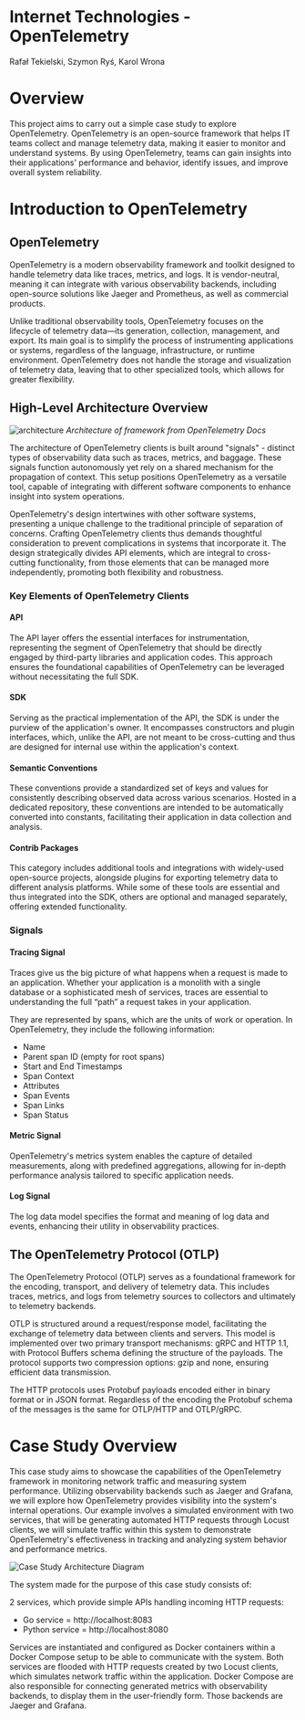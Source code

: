 # Internet Technologies - OpenTelemetry

Rafał Tekielski, Szymon Ryś, Karol Wrona

# Overview

This project aims to carry out a simple case study to explore OpenTelemetry. OpenTelemetry is an open-source framework that helps IT teams collect and manage telemetry data, making it easier to monitor and understand systems. By using OpenTelemetry, teams can gain insights into their applications' performance and behavior, identify issues, and improve overall system reliability.

# Introduction to OpenTelemetry

## OpenTelemetry
OpenTelemetry is a modern observability framework and toolkit designed to handle telemetry data like traces, metrics, and logs. It is vendor-neutral, meaning it can integrate with various observability backends, including open-source solutions like Jaeger and Prometheus, as well as commercial products.

Unlike traditional observability tools, OpenTelemetry focuses on the lifecycle of telemetry data—its generation, collection, management, and export. Its main goal is to simplify the process of instrumenting applications or systems, regardless of the language, infrastructure, or runtime environment. OpenTelemetry does not handle the storage and visualization of telemetry data, leaving that to other specialized tools, which allows for greater flexibility.

## High-Level Architecture Overview

![architecture](./architecture.png)
*Architecture of framework from OpenTelemetry Docs*

The architecture of OpenTelemetry clients is built around "signals" - distinct types of observability data such as traces, metrics, and baggage. These signals function autonomously yet rely on a shared mechanism for the propagation of context. This setup positions OpenTelemetry as a versatile tool, capable of integrating with different software components to enhance insight into system operations.

OpenTelemetry's design intertwines with other software systems, presenting a unique challenge to the traditional principle of separation of concerns. Crafting OpenTelemetry clients thus demands thoughtful consideration to prevent complications in systems that incorporate it. The design strategically divides API elements, which are integral to cross-cutting functionality, from those elements that can be managed more independently, promoting both flexibility and robustness.

### Key Elements of OpenTelemetry Clients

#### API
The API layer offers the essential interfaces for instrumentation, representing the segment of OpenTelemetry that should be directly engaged by third-party libraries and application codes. This approach ensures the foundational capabilities of OpenTelemetry can be leveraged without necessitating the full SDK.

#### SDK
Serving as the practical implementation of the API, the SDK is under the purview of the application's owner. It encompasses constructors and plugin interfaces, which, unlike the API, are not meant to be cross-cutting and thus are designed for internal use within the application's context.

#### Semantic Conventions
These conventions provide a standardized set of keys and values for consistently describing observed data across various scenarios. Hosted in a dedicated repository, these conventions are intended to be automatically converted into constants, facilitating their application in data collection and analysis.

#### Contrib Packages
This category includes additional tools and integrations with widely-used open-source projects, alongside plugins for exporting telemetry data to different analysis platforms. While some of these tools are essential and thus integrated into the SDK, others are optional and managed separately, offering extended functionality.

### Signals

#### Tracing Signal
Traces give us the big picture of what happens when a request is made to an application. Whether your application is a monolith with a single database or a sophisticated mesh of services, traces are essential to understanding the full “path” a request takes in your application.

They are represented by spans, which are the units of work or operation. In OpenTelemetry, they include the following information:

- Name
- Parent span ID (empty for root spans)
- Start and End Timestamps
- Span Context
- Attributes
- Span Events
- Span Links
- Span Status


#### Metric Signal
OpenTelemetry's metrics system enables the capture of detailed measurements, along with predefined aggregations, allowing for in-depth performance analysis tailored to specific application needs.

#### Log Signal
The log data model specifies the format and meaning of log data and events, enhancing their utility in observability practices.

## The OpenTelemetry Protocol (OTLP)

The OpenTelemetry Protocol (OTLP) serves as a foundational framework for the encoding, transport, and delivery of telemetry data. This includes traces, metrics, and logs from telemetry sources to collectors and ultimately to telemetry backends.

OTLP is structured around a request/response model, facilitating the exchange of telemetry data between clients and servers. This model is implemented over two primary transport mechanisms: gRPC and HTTP 1.1, with Protocol Buffers schema defining the structure of the payloads. The protocol supports two compression options: gzip and none, ensuring efficient data transmission.

The HTTP protocols uses Protobuf payloads encoded either in binary format or in JSON format. Regardless of the encoding the Protobuf schema of the messages is the same for OTLP/HTTP and OTLP/gRPC.

# Case Study Overview

This case study aims to showcase the capabilities of the OpenTelemetry framework in monitoring network traffic and measuring system performance. Utilizing observability backends such as Jaeger and Grafana, we will explore how OpenTelemetry provides visibility into the system's internal operations. Our example involves a simulated environment with two services, that will be generating automated HTTP requests through Locust clients, we will simulate traffic within this system to demonstrate OpenTelemetry's effectiveness in tracking and analyzing system behavior and performance metrics.

![Case Study Architecture Diagram](./SUU_architecture.svg)

The system made for the purpose of this case study consists of:

2 services, which provide simple APIs handling incoming HTTP requests:

- Go service = http://localhost:8083
- Python service = http://localhost:8080

Services are instantiated and configured as Docker containers within a Docker Compose setup to be able to communicate with the system.  Both services are flooded with HTTP requests created by two Locust clients, which simulates network traffic within the application. Docker Compose are also responsible for connecting generated metrics with observability backends, to display them in the user-friendly form. Those backends are Jaeger and Grafana.